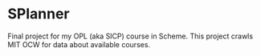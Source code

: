 SPlanner
========

Final project for my OPL (aka SICP) course in Scheme. This project crawls MIT OCW for data about available courses.
